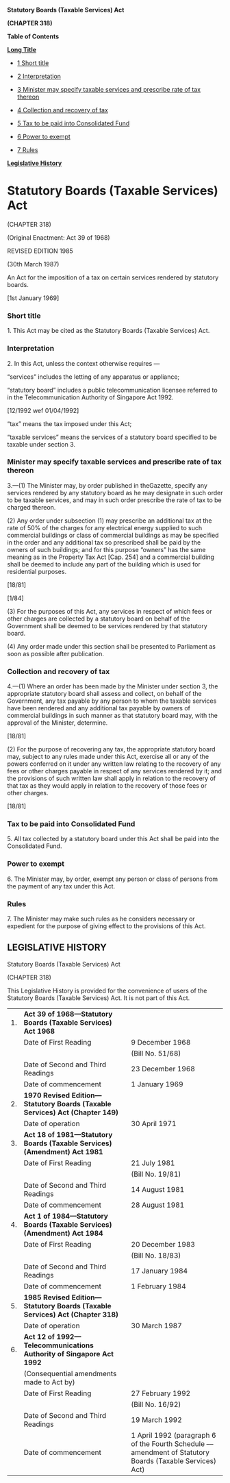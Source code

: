 **Statutory Boards (Taxable Services) Act**

**(CHAPTER 318)**

**Table of Contents**

[**Long Title**](#Statutory-Boards-Taxable-Services-Act)

- [1 Short title](#Short-title)

- [2 Interpretation](#Interpretation)

- [3 Minister may specify taxable services and prescribe rate of tax thereon](#Minister-may-specify-taxable-services-and-prescribe-rate-of-tax-thereon)

- [4 Collection and recovery of tax](#Collection-and-recovery-of-tax)

- [5 Tax to be paid into Consolidated Fund](#Tax-to-be-paid-into-Consolidated-Fund)

- [6 Power to exempt](#Power-to-exempt)

- [7 Rules](#Rules)

[**Legislative History**](#Legislative-History)

# Statutory Boards (Taxable Services) Act

(CHAPTER 318)

(Original Enactment: Act 39 of 1968)

REVISED EDITION 1985

(30th March 1987)

An Act for the imposition of a tax on certain services rendered by statutory boards.

[1st January 1969]

### Short title

1\. This Act may be cited as the Statutory Boards (Taxable Services) Act.

### Interpretation

2\. In this Act, unless the context otherwise requires —

“services” includes the letting of any apparatus or appliance;

“statutory board” includes a public telecommunication licensee referred to in the Telecommunication Authority of Singapore Act 1992.

[12/1992 wef 01/04/1992]

“tax” means the tax imposed under this Act;

“taxable services” means the services of a statutory board specified to be taxable under section 3.

### Minister may specify taxable services and prescribe rate of tax thereon

3\.—(1) The Minister may, by order published in theGazette, specify any services rendered by any statutory board as he may designate in such order to be taxable services, and may in such order prescribe the rate of tax to be charged thereon.

(2) Any order under subsection (1) may prescribe an additional tax at the rate of 50% of the charges for any electrical energy supplied to such commercial buildings or class of commercial buildings as may be specified in the order and any additional tax so prescribed shall be paid by the owners of such buildings; and for this purpose “owners” has the same meaning as in the Property Tax Act [Cap. 254] and a commercial building shall be deemed to include any part of the building which is used for residential purposes.

[18/81]

[1/84]

(3) For the purposes of this Act, any services in respect of which fees or other charges are collected by a statutory board on behalf of the Government shall be deemed to be services rendered by that statutory board.

(4) Any order made under this section shall be presented to Parliament as soon as possible after publication.

### Collection and recovery of tax

4\.—(1) Where an order has been made by the Minister under section 3, the appropriate statutory board shall assess and collect, on behalf of the Government, any tax payable by any person to whom the taxable services have been rendered and any additional tax payable by owners of commercial buildings in such manner as that statutory board may, with the approval of the Minister, determine.

[18/81]

(2) For the purpose of recovering any tax, the appropriate statutory board may, subject to any rules made under this Act, exercise all or any of the powers conferred on it under any written law relating to the recovery of any fees or other charges payable in respect of any services rendered by it; and the provisions of such written law shall apply in relation to the recovery of that tax as they would apply in relation to the recovery of those fees or other charges.

[18/81]

### Tax to be paid into Consolidated Fund

5\. All tax collected by a statutory board under this Act shall be paid into the Consolidated Fund.

### Power to exempt

6\. The Minister may, by order, exempt any person or class of persons from the payment of any tax under this Act.

### Rules

7\. The Minister may make such rules as he considers necessary or expedient for the purpose of giving effect to the provisions of this Act.

## LEGISLATIVE HISTORY

Statutory Boards (Taxable Services) Act

(CHAPTER 318)

This Legislative History is provided for the convenience of users of the Statutory Boards (Taxable Services) Act. It is not part of this Act.

||||
|:-|:-|:-|
|1.|**Act 39 of 1968—Statutory Boards (Taxable Services) Act 1968**|
||Date of First Reading|9 December 1968|
|||(Bill No. 51/68)|
||Date of Second and Third Readings|23 December 1968|
||Date of commencement|1 January 1969|
|2.|**1970 Revised Edition—Statutory Boards (Taxable Services) Act (Chapter 149)**|
||Date of operation|30 April 1971|
|3.|**Act 18 of 1981—Statutory Boards (Taxable Services) (Amendment) Act 1981**|
||Date of First Reading|21 July 1981|
|||(Bill No. 19/81)|
||Date of Second and Third Readings|14 August 1981|
||Date of commencement|28 August 1981|
|4.|**Act 1 of 1984—Statutory Boards (Taxable Services) (Amendment) Act 1984**|
||Date of First Reading|20 December 1983|
|||(Bill No. 18/83)|
||Date of Second and Third Readings|17 January 1984|
||Date of commencement|1 February 1984|
|5.|**1985 Revised Edition—Statutory Boards (Taxable Services) Act (Chapter 318)**|
||Date of operation|30 March 1987|
|6.|**Act 12 of 1992—Telecommunications Authority of Singapore Act 1992**|
||(Consequential amendments made to Act by)||
||Date of First Reading|27 February 1992|
|||(Bill No. 16/92)|
||Date of Second and Third Readings|19 March 1992|
||Date of commencement|1 April 1992 (paragraph 6 of the Fourth Schedule –– amendment of Statutory Boards (Taxable Services) Act)|
